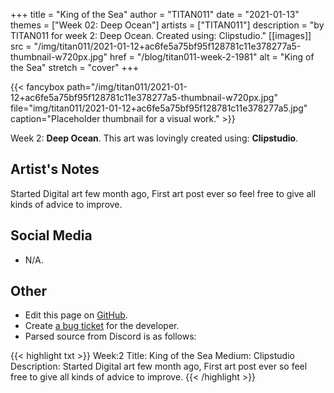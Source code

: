+++
title =       "King of the Sea"
author =      "TITAN011"
date =        "2021-01-13"
themes =      ["Week 02: Deep Ocean"]
artists =     ["TITAN011"]
description = "by TITAN011 for week 2: Deep Ocean. Created using: Clipstudio."
[[images]]
      src = "/img/titan011/2021-01-12+ac6fe5a75bf95f128781c11e378277a5-thumbnail-w720px.jpg"
      href = "/blog/titan011-week-2-1981"
      alt = "King of the Sea"
      stretch = "cover"
+++


{{< fancybox path="/img/titan011/2021-01-12+ac6fe5a75bf95f128781c11e378277a5-thumbnail-w720px.jpg" file="img/titan011/2021-01-12+ac6fe5a75bf95f128781c11e378277a5.jpg" caption="Placeholder thumbnail for a visual work." >}}


Week 2: **Deep Ocean**. This art was lovingly created using: **Clipstudio**.

## Artist's Notes

Started Digital art few month ago, First art post ever so feel free to give all kinds of advice to improve.

## Social Media

- N/A.

## Other

- Edit this page on [GitHub](https://github.com/teaminkling/web-refresh/edit/main/content/blog/titan011-week-2-1981.md).
- Create [a bug ticket](https://github.com/teaminkling/web-refresh/issues/new?assignees=&labels=bug&template=problem-report.md&title=) for the developer.
- Parsed source from Discord is as follows:

{{< highlight txt >}}
Week:2 
Title: King of the Sea
Medium: Clipstudio
Description: Started Digital art few month ago, First art post ever so feel free to give all kinds of advice to improve.
{{< /highlight >}}